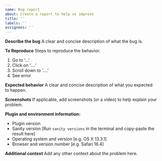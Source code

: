 ```yaml
---
name: Bug report
about: Create a report to help us improve
title: ''
labels: ''
assignees: ''
---
```


**Describe the bug**
A clear and concise description of what the bug is.

**To Reproduce**
Steps to reproduce the behavior:

1. Go to '...'
2. Click on '....'
3. Scroll down to '....'
4. See error

**Expected behavior**
A clear and concise description of what you expected to happen.

**Screenshots**
If applicable, add screenshots (or a video) to help explain your problem.

**Plugin and environment information:**

- Plugin version
- Sanity version [Run `sanity versions` in the terminal and copy-paste the result here]
- Operating system and version [e.g. OS X 13.3.1]
- Browser and version number [e.g. Safari 16.4]

**Additional context**
Add any other context about the problem here.
